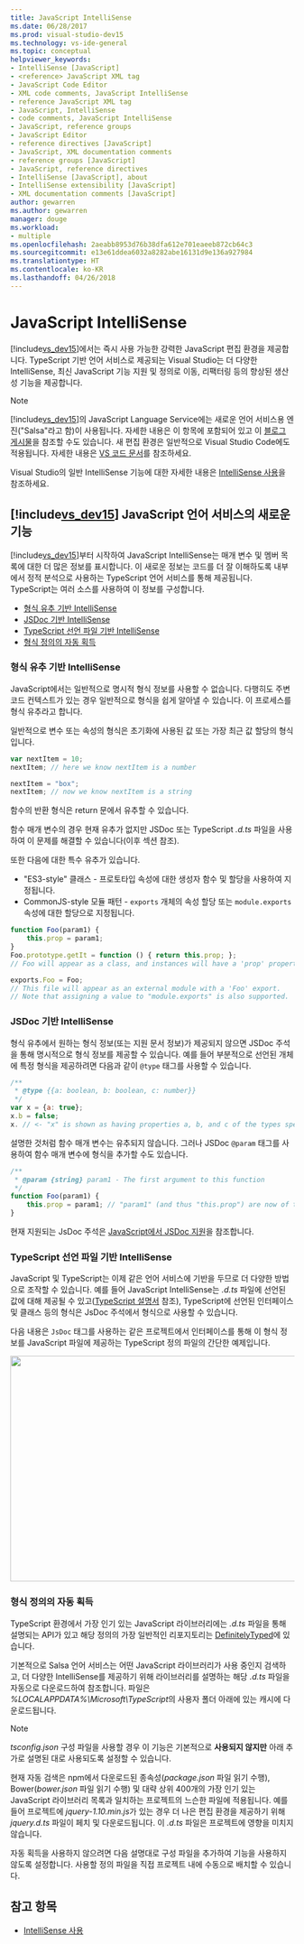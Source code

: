 ```yaml
---
title: JavaScript IntelliSense
ms.date: 06/28/2017
ms.prod: visual-studio-dev15
ms.technology: vs-ide-general
ms.topic: conceptual
helpviewer_keywords:
- IntelliSense [JavaScript]
- <reference> JavaScript XML tag
- JavaScript Code Editor
- XML code comments, JavaScript IntelliSense
- reference JavaScript XML tag
- JavaScript, IntelliSense
- code comments, JavaScript IntelliSense
- JavaScript, reference groups
- JavaScript Editor
- reference directives [JavaScript]
- JavaScript, XML documentation comments
- reference groups [JavaScript]
- JavaScript, reference directives
- IntelliSense [JavaScript], about
- IntelliSense extensibility [JavaScript]
- XML documentation comments [JavaScript]
author: gewarren
ms.author: gewarren
manager: douge
ms.workload:
- multiple
ms.openlocfilehash: 2aeabb8953d76b38dfa612e701eaeeb872cb64c3
ms.sourcegitcommit: e13e61ddea6032a8282abe16131d9e136a927984
ms.translationtype: HT
ms.contentlocale: ko-KR
ms.lasthandoff: 04/26/2018
---
```

# <a name="javascript-intellisense"></a>JavaScript IntelliSense

[!include[vs_dev15](../misc/includes/vs_dev15_md.md)]에서는 즉시 사용 가능한 강력한 JavaScript 편집 환경을 제공합니다. TypeScript 기반 언어 서비스로 제공되는 Visual Studio는 더 다양한 IntelliSense, 최신 JavaScript 기능 지원 및 정의로 이동, 리팩터링 등의 향상된 생산성 기능을 제공합니다.

> [!NOTE]
> [!include[vs_dev15](../misc/includes/vs_dev15_md.md)]의 JavaScript Language Service에는 새로운 언어 서비스용 엔진("Salsa"라고 함)이 사용됩니다. 자세한 내용은 이 항목에 포함되어 있고 이 [블로그 게시물](https://blogs.msdn.microsoft.com/visualstudio/2016/11/28/more-productive-javascript-in-visual-studio-2017-rc)을 참조할 수도 있습니다. 새 편집 환경은 일반적으로 Visual Studio Code에도 적용됩니다. 자세한 내용은 [VS 코드 문서](https://code.visualstudio.com/docs/languages/javascript)를 참조하세요.

Visual Studio의 일반 IntelliSense 기능에 대한 자세한 내용은 [IntelliSense 사용](../ide/using-intellisense.md)을 참조하세요.

## <a name="whats-new-in-the-javascript-language-service-in-includevsdev15miscincludesvsdev15mdmd"></a>[!include[vs_dev15](../misc/includes/vs_dev15_md.md)] JavaScript 언어 서비스의 새로운 기능

[!include[vs_dev15](../misc/includes/vs_dev15_md.md)]부터 시작하여 JavaScript IntelliSense는 매개 변수 및 멤버 목록에 대한 더 많은 정보를 표시합니다.
이 새로운 정보는 코드를 더 잘 이해하도록 내부에서 정적 분석으로 사용하는 TypeScript 언어 서비스를 통해 제공됩니다.
TypeScript는 여러 소스를 사용하여 이 정보를 구성합니다.

- [형식 유추 기반 IntelliSense](#TypeInference)
- [JSDoc 기반 IntelliSense](#JsDoc)
- [TypeScript 선언 파일 기반 IntelliSense](#TsDeclFiles)
- [형식 정의의 자동 획득](#Auto)

### <a name="intellisense-based-on-type-inference"></a>형식 유추 기반 IntelliSense

JavaScript에서는 일반적으로 명시적 형식 정보를 사용할 수 없습니다. 다행히도 주변 코드 컨텍스트가 있는 경우 일반적으로 형식을 쉽게 알아낼 수 있습니다.
이 프로세스를 형식 유추라고 합니다.

일반적으로 변수 또는 속성의 형식은 초기화에 사용된 값 또는 가장 최근 값 할당의 형식입니다.

```js
var nextItem = 10;
nextItem; // here we know nextItem is a number

nextItem = "box";
nextItem; // now we know nextItem is a string
```

함수의 반환 형식은 return 문에서 유추할 수 있습니다.

함수 매개 변수의 경우 현재 유추가 없지만 JSDoc 또는 TypeScript *.d.ts* 파일을 사용하여 이 문제를 해결할 수 있습니다(이후 섹션 참조).

또한 다음에 대한 특수 유추가 있습니다.

- "ES3-style" 클래스 - 프로토타입 속성에 대한 생성자 함수 및 할당을 사용하여 지정됩니다.
- CommonJS-style 모듈 패턴 - `exports` 개체의 속성 할당 또는 `module.exports` 속성에 대한 할당으로 지정됩니다.

```js
function Foo(param1) {
    this.prop = param1;
}
Foo.prototype.getIt = function () { return this.prop; };
// Foo will appear as a class, and instances will have a 'prop' property and a 'getIt' method.

exports.Foo = Foo;
// This file will appear as an external module with a 'Foo' export.
// Note that assigning a value to "module.exports" is also supported.
```

### <a name="intellisense-based-on-jsdoc"></a>JSDoc 기반 IntelliSense

형식 유추에서 원하는 형식 정보(또는 지원 문서 정보)가 제공되지 않으면 JSDoc 주석을 통해 명시적으로 형식 정보를 제공할 수 있습니다.  예를 들어 부분적으로 선언된 개체에 특정 형식을 제공하려면 다음과 같이 `@type` 태그를 사용할 수 있습니다.

```js
/**
 * @type {{a: boolean, b: boolean, c: number}}
 */
var x = {a: true};
x.b = false;
x. // <- "x" is shown as having properties a, b, and c of the types specified
```

설명한 것처럼 함수 매개 변수는 유추되지 않습니다. 그러나 JSDoc `@param` 태그를 사용하여 함수 매개 변수에 형식을 추가할 수도 있습니다.

```js
/**
 * @param {string} param1 - The first argument to this function
 */
function Foo(param1) {
    this.prop = param1; // "param1" (and thus "this.prop") are now of type "string".
}
```

현재 지원되는 JsDoc 주석은 [JavaScript에서 JSDoc 지원](https://github.com/Microsoft/TypeScript/wiki/JsDoc-support-in-JavaScript)을 참조합니다.

### <a name="intellisense-based-on-typescript-declaration-files"></a>TypeScript 선언 파일 기반 IntelliSense

JavaScript 및 TypeScript는 이제 같은 언어 서비스에 기반을 두므로 더 다양한 방법으로 조작할 수 있습니다. 예를 들어 JavaScript IntelliSense는 *.d.ts* 파일에 선언된 값에 대해 제공될 수 있고([TypeScript 설명서](https://www.typescriptlang.org/docs/handbook/declaration-files/introduction.html) 참조), TypeScript에 선언된 인터페이스 및 클래스 등의 형식은 JsDoc 주석에서 형식으로 사용할 수 있습니다.

다음 내용은 `JsDoc` 태그를 사용하는 같은 프로젝트에서 인터페이스를 통해 이 형식 정보를 JavaScript 파일에 제공하는 TypeScript 정의 파일의 간단한 예제입니다.

<img src="https://raw.githubusercontent.com/wiki/Microsoft/TypeScript/images/decl1.png" height="400" width="640"/>

### <a name="automatic-acquisition-of-type-definitions"></a>형식 정의의 자동 획득

TypeScript 환경에서 가장 인기 있는 JavaScript 라이브러리에는 *.d.ts* 파일을 통해 설명되는 API가 있고 해당 정의의 가장 일반적인 리포지토리는 [DefinitelyTyped](https://github.com/DefinitelyTyped/DefinitelyTyped)에 있습니다.

기본적으로 Salsa 언어 서비스는 어떤 JavaScript 라이브러리가 사용 중인지 검색하고, 더 다양한 IntelliSense를 제공하기 위해 라이브러리를 설명하는 해당 *.d.ts* 파일을 자동으로 다운로드하여 참조합니다. 파일은 *%LOCALAPPDATA%\Microsoft\TypeScript*의 사용자 폴더 아래에 있는 캐시에 다운로드됩니다.

> [!NOTE]
> *tsconfig.json* 구성 파일을 사용할 경우 이 기능은 기본적으로 **사용되지 않지만** 아래 추가로 설명된 대로 사용되도록 설정할 수 있습니다.

현재 자동 검색은 npm에서 다운로드된 종속성(*package.json* 파일 읽기 수행), Bower(*bower.json* 파일 읽기 수행) 및 대략 상위 400개의 가장 인기 있는 JavaScript 라이브러리 목록과 일치하는 프로젝트의 느슨한 파일에 적용됩니다. 예를 들어 프로젝트에 *jquery-1.10.min.js*가 있는 경우 더 나은 편집 환경을 제공하기 위해 *jquery.d.ts* 파일이 페치 및 다운로드됩니다. 이 *.d.ts* 파일은 프로젝트에 영향을 미치지 않습니다.

자동 획득을 사용하지 않으려면 다음 설명대로 구성 파일을 추가하여 기능을 사용하지 않도록 설정합니다. 사용할 정의 파일을 직접 프로젝트 내에 수동으로 배치할 수 있습니다.

## <a name="see-also"></a>참고 항목

- [IntelliSense 사용](../ide/using-intellisense.md)